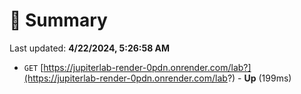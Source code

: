 # 📖 Summary
Last updated: **4/22/2024, 5:26:58 AM**

- `GET` [https://jupiterlab-render-0pdn.onrender.com/lab?](https://jupiterlab-render-0pdn.onrender.com/lab?) - **Up** (199ms)
